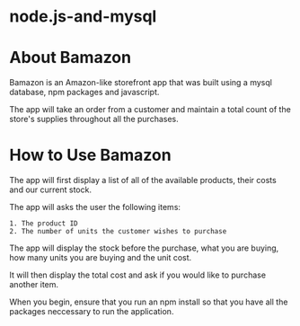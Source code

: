# node.js-and-mysql

<h1> About Bamazon </h1>

Bamazon is an Amazon-like storefront app that was built using a mysql database, npm packages and javascript.

The app will take an order from a customer and maintain a total count of the store's supplies throughout all the purchases.

<h1>How to Use Bamazon</h1>

The app will first display a list of all of the available products, their costs and our current stock.

The app will asks the user the following items:

    1. The product ID
    2. The number of units the customer wishes to purchase

The app will display the stock before the purchase, what you are buying, how many units you are buying and the unit cost.

It will then display the total cost and ask if you would like to purchase another item.

When you begin, ensure that you run an npm install so that you have all the packages neccessary to run the application.
